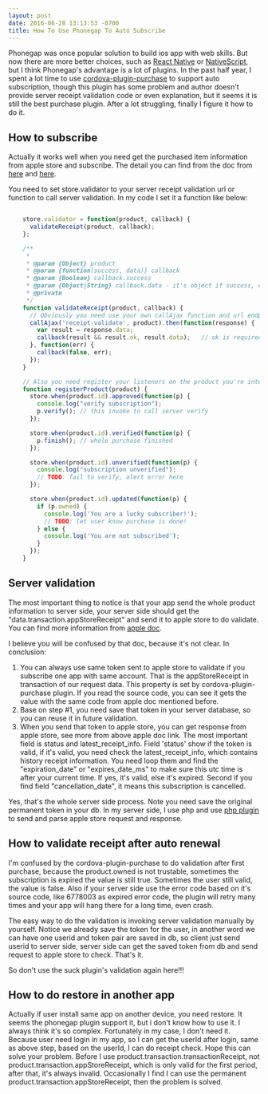 ```yaml
---
layout: post
date: 2016-06-28 13:13:53 -0700
title: How To Use Phonegap To Auto Subscribe
---
```


Phonegap was once popular solution to build ios app with web skills. But now there are more better choices, such as [React Native](https://facebook.github.io/react-native/) or [NativeScript](https://www.nativescript.org/), but I think Phonegap's advantage is a lot of plugins. In the past half year, I spent a lot time to use [cordova-plugin-purchase](https://github.com/j3k0/cordova-plugin-purchase) to support auto subscription, though this plugin has some problem and author doesn't provide server receipt validation code or even explanation, but it seems it is still the best purchase plugin. After a lot struggling, finally I figure it how to do it.

## How to subscribe
Actually it works well when you need get the purchased item information from apple store and subscribe. The detail you can find from the doc from [here](https://github.com/j3k0/cordova-plugin-purchase/blob/master/doc/ios.md) and [here](https://github.com/j3k0/cordova-plugin-purchase/blob/master/doc/api.md).

You need to set store.validator to your server receipt validation url or function to call server validation. In my code I set it a function like below:

```JavaScript

    store.validator = function(product, callback) {
      validateReceipt(product, callback);
    };

    /**
     *
     * @param {Object} product
     * @param {function(success, data)} callback
     * @param {Boolean} callback.success
     * @param {Object|String} callback.data - it's object if success, else it's string for error message
     * @private
     */
    function validateReceipt(product, callback) {
      // Obviously you need use your own callAjax function and url endpoint here
      callAjax('receipt-validate', product).then(function(response) {
        var result = response.data;
        callback(result && result.ok, result.data);   // ok is required field in response, which is true of false.
      }, function(err) {
        callback(false, err);
      });
    }

    // Also you need register your listeners on the product you're interested
    function registerProduct(product) {
      store.when(product.id).approved(function(p) {
        console.log("verify subscription");
        p.verify(); // this invoke to call server verify
      });

      store.when(product.id).verified(function(p) {
        p.finish(); // whole purchase finished
      });

      store.when(product.id).unverified(function(p) {
        console.log("subscription unverified");
        // TODO: fail to verify, alert error here
      });

      store.when(product.id).updated(function(p) {
        if (p.owned) {
          console.log('You are a lucky subscriber!');
          // TODO: let user know purchase is done!
        } else {
          console.log('You are not subscribed');
        }
      });
    }
```

## Server validation
The most important thing to notice is that your app send the whole product information to server side, your server side should get the "data.transaction.appStoreReceipt" and send it to apple store to do validate. You can find more information from [apple doc](https://developer.apple.com/library/ios/releasenotes/General/ValidateAppStoreReceipt/Chapters/ValidateRemotely.html#//apple_ref/doc/uid/TP40010573-CH104-SW1).

I believe you will be confused by that doc, because it's not clear. In conclusion:
1. You can always use same token sent to apple store to validate if you subscribe one app with same account. That is the appStoreReceipt in transaction of our request data. This property is set by cordova-plugin-purchase plugin. If you read the source code, you can see it gets the value with the same code from apple doc mentioned before.
2. Base on step #1, you need save that token in your server database, so you can reuse it in future validation.
3. When you send that token to apple store, you can get response from apple store, see more from above apple doc link. The most important field is status and latest_receipt_info. Field 'status' show if the token is valid, if it's valid, you need check the latest_receipt_info, which contains history receipt information. You need loop them and find the "expiration_date" or "expires_date_ms" to make sure this utc time is after your current time. If yes, it's valid, else it's expired. Second if you find field "cancellation_date", it means this subscription is cancelled.

Yes, that's the whole server side process. Note you need save the original permanent token in your db. In my server side, I use php and use [php plugin](https://github.com/aporat/store-receipt-validator) to send and parse apple store request and response.


## How to validate receipt after auto renewal
I'm confused by the cordova-plugin-purchase to do validation after first purchase, because the product.owned is not trustable, sometimes the subscription is expired the value is still true. Sometimes the user still valid, the value is false. Also if your server side use the error code based on it's source code, like 6778003 as expired error code, the plugin will retry many times and your app will hang there for a long time, even crash.

The easy way to do the validation is invoking server validation manually by yourself. Notice we already save the token for the user, in another word we can have one userid and token pair are saved in db, so client just send userid to server side, server side can get the saved token from db and send request to apple store to check. That's it.

So don't use the suck plugin's validation again here!!!


## How to do restore in another app
Actually if user install same app on another device, you need restore. It seems the phonegap plugin support it, but i don't know how to use it. I always think it's so complex. Fortunately in my case, I don't need it. Because user need login in my app, so I can get the userId after login, same as above step, based on the userId, I can do receipt check. Hope this can solve your problem. Before I use product.transaction.transactionReceipt, not product.transaction.appStoreReceipt, which is only valid for the first period, after that, it's always invalid. Occasionally I find I can use the permanent product.transaction.appStoreReceipt, then the problem is solved.
